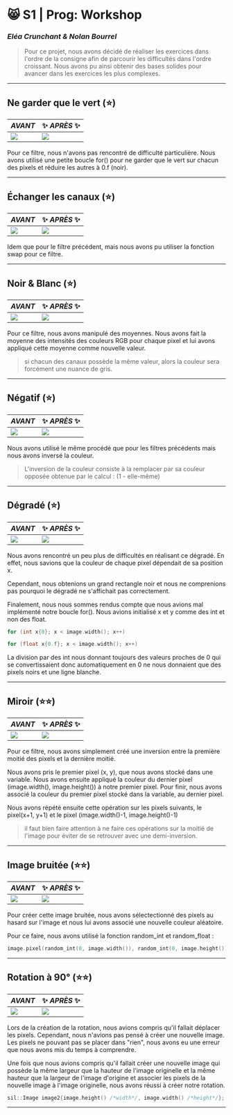 # 😸 S1 | Prog: Workshop 
### _Eléa Crunchant & Nolan Bourrel_

> Pour ce projet, nous avons décidé de réaliser les exercices dans l'ordre de la consigne afin de parcourir les difficultés dans l'ordre croissant. Nous avons pu ainsi obtenir des bases solides pour avancer dans les exercices les plus complexes.

---

## Ne garder que le vert (⭐️)
| _AVANT_                | ✨ _APRÈS_ ✨             |
| ---------------------- | ----------------------- |
| ![](./images/logo.png) | ![](./output/green.png) |

Pour ce filtre, nous n'avons pas rencontré de difficulté particulière. Nous avons utilisé une petite boucle for() pour ne garder que le vert sur chacun des pixels et réduire les autres à 0.f (noir).

---

## Échanger les canaux (⭐️)
| _AVANT_                | ✨ _APRÈS_ ✨            |
| ---------------------- | ---------------------- |
| ![](./images/logo.png) | ![](./output/swap.png) |

Idem que pour le filtre précédent, mais nous avons pu utiliser la fonction swap pour ce filtre.

---

## Noir & Blanc (⭐️)
| _AVANT_                | ✨ _APRÈS_ ✨          |
| ---------------------- | -------------------- |
| ![](./images/logo.png) | ![](./output/bw.png) |

Pour ce filtre, nous avons manipulé des moyennes. Nous avons fait la moyenne des intensités des couleurs RGB pour chaque pixel et lui avons appliqué cette moyenne comme nouvelle valeur. 
> si chacun des canaux possède la même valeur, alors la couleur sera forcément une nuance de gris.

---

## Négatif (⭐️)
| _AVANT_                | ✨ _APRÈS_ ✨               |
| ---------------------- | ------------------------- |
| ![](./images/logo.png) | ![](./output/negatif.png) |

Nous avons utilisé le même procédé que pour les filtres précédents mais nous avons inversé la couleur. 
> L'inversion de la couleur consiste à la remplacer par sa couleur opposée obtenue par le calcul : (1 - elle-même)

---

## Dégradé (⭐️)
| _AVANT_                           | ✨ _APRÈS_ ✨                |
| --------------------------------- | -------------------------- |
| ![](./output/black_rectangle.png) | ![](./output/gradient.png) |


Nous avons rencontré un peu plus de difficultés en réalisant ce dégradé. En effet, nous savions que la couleur de chaque pixel dépendait de sa position x. 

Cependant, nous obtenions un grand rectangle noir et nous ne comprenions pas pourquoi le dégradé ne s'affichait pas correctement. 

Finalement, nous nous sommes rendus compte que nous avions mal implémenté notre boucle for(). Nous avions initialisé x et y comme des int et non des float. 

``` C++
for (int x{0}; x < image.width(); x++)
```
``` C++
for (float x{0.f}; x < image.width(); x++)
```

La division par des int nous donnant toujours des valeurs proches de 0 qui se convertissaient donc automatiquement en 0 ne nous donnaient que des pixels noirs et une ligne blanche.

---

## Miroir (⭐️⭐️)
| _AVANT_                | ✨ _APRÈS_ ✨              |
| ---------------------- | ------------------------ |
| ![](./images/logo.png) | ![](./output/mirror.png) |


Pour ce filtre, nous avons simplement créé une inversion entre la première moitié des pixels et la dernière moitié. 

Nous avons pris le premier pixel (x, y), que nous avons stocké dans une variable. Nous avons ensuite appliqué la couleur du dernier pixel (image.width(), image.height()) à notre premier pixel. Pour finir, nous avons associé la couleur du premier pixel stocké dans la variable, au dernier pixel. 

Nous avons répété ensuite cette opération sur les pixels suivants, le pixel(x+1, y+1) et le pixel (image.width()-1, image.height()-1)

> il faut bien faire attention à ne faire ces opérations sur la moitié de l'image pour éviter de se retrouver avec une demi-inversion.

---

## Image bruitée (⭐️⭐️)
| _AVANT_                | ✨ _APRÈS_ ✨             |
| ---------------------- | ----------------------- |
| ![](./images/logo.png) | ![](./output/bruit.png) |


Pour créer cette image bruitée, nous avons sélectectionné des pixels au hasard sur l'image et nous lui avons associé une nouvelle couleur aléatoire.

Pour ce faire, nous avons utilisé la fonction random_int et random_float :
```c++
image.pixel(random_int(0, image.width()), random_int(0, image.height())) = random_float(0, 1)
```

---

## Rotation à 90° (⭐️⭐️)
| _AVANT_                | ✨ _APRÈS_ ✨             |
| ---------------------- | ----------------------- |
| ![](./images/logo.png) | ![](./output/rotate.png) |

Lors de la création de la rotation, nous avions compris qu'il fallait déplacer les pixels. Cependant, nous n'avions pas pensé à créer une nouvelle image. Les pixels ne pouvant pas se placer dans "rien", nous avons eu une erreur que nous avons mis du temps à comprendre. 

Une fois que nous avions compris qu'il fallait créer une nouvelle image qui possède la même largeur que la hauteur de l'image originelle et la même hauteur que la largeur de l'image d'origine et associer les pixels de la nouvelle image à l'image originelle, nous avons réussi à créer notre rotation.

``` c++
sil::Image image2{image.height() /*width*/, image.width() /*height*/};
```

---


